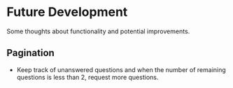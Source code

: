 # Future Development

Some thoughts about functionality and potential improvements.

## Pagination

- Keep track of unanswered questions and when the number of remaining questions is less than 2, request more questions.